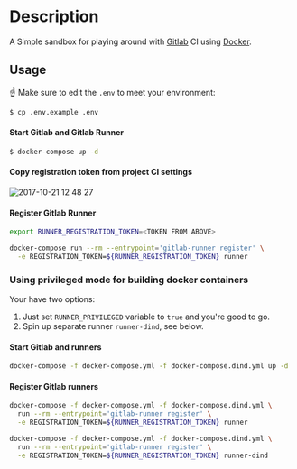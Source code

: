 # Description

A Simple sandbox for playing around with [Gitlab](https://about.gitlab.com) CI using [Docker](https://www.docker.com).

## Usage

:point_up: Make sure to edit the `.env` to meet your environment:

```bash
$ cp .env.example .env
```

#### Start Gitlab and Gitlab Runner

```bash
$ docker-compose up -d
```

#### Copy registration token from project CI settings

![2017-10-21 12 48 27](https://user-images.githubusercontent.com/2243323/31851019-54c8df52-b666-11e7-942b-e3d15043c550.png)

#### Register Gitlab Runner

```bash
export RUNNER_REGISTRATION_TOKEN=<TOKEN FROM ABOVE>

docker-compose run --rm --entrypoint='gitlab-runner register' \
  -e REGISTRATION_TOKEN=${RUNNER_REGISTRATION_TOKEN} runner
```

### Using privileged mode for building docker containers

Your have two options:

1. Just set `RUNNER_PRIVILEGED` variable to `true` and you're good to go.
1. Spin up separate runner `runner-dind`, see below.

#### Start Gitlab and runners
```bash
docker-compose -f docker-compose.yml -f docker-compose.dind.yml up -d
```

#### Register Gitlab runners
```bash
docker-compose -f docker-compose.yml -f docker-compose.dind.yml \
  run --rm --entrypoint='gitlab-runner register' \
  -e REGISTRATION_TOKEN=${RUNNER_REGISTRATION_TOKEN} runner

docker-compose -f docker-compose.yml -f docker-compose.dind.yml \
  run --rm --entrypoint='gitlab-runner register' \
  -e REGISTRATION_TOKEN=${RUNNER_REGISTRATION_TOKEN} runner-dind
```
